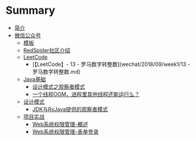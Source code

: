 # Summary

* [简介](README.md)
* [微信公众号]()
	* [模板](wechat/others/微信公众号模板.md)
	* [RedSpider社区介绍](wechat/others/RedSpider社区介绍.md)
	* [LeetCode]()
		* [【LeetCode】- 13 - 罗马数字转整数](wechat/2018/09/week1/13 - 罗马数字转整数.md)
	* [Java基础]()
		* [设计模式之观察者模式](wechat/2018/09/week1/设计模式之观察者模式.md)
		* [一个线程OOM，进程里其他线程还能运行么？](wechat/2018/09/week1/一个线程OOM，进程里其他线程还能运行么？.md)
	* [设计模式]()
		* [JDK与RxJava提供的观察者模式](wechat/2018/09/week1/JDK与RxJava提供的观察者模式.md)
	* [项目实战]()
		* [Web系统权限管理-概述](wechat/2018/09/week1/Web系统权限管理-概述.md)
		* [Web系统权限管理-表单登录](wechat/2018/09/week1/Web系统权限管理-表单登录.md)
			

